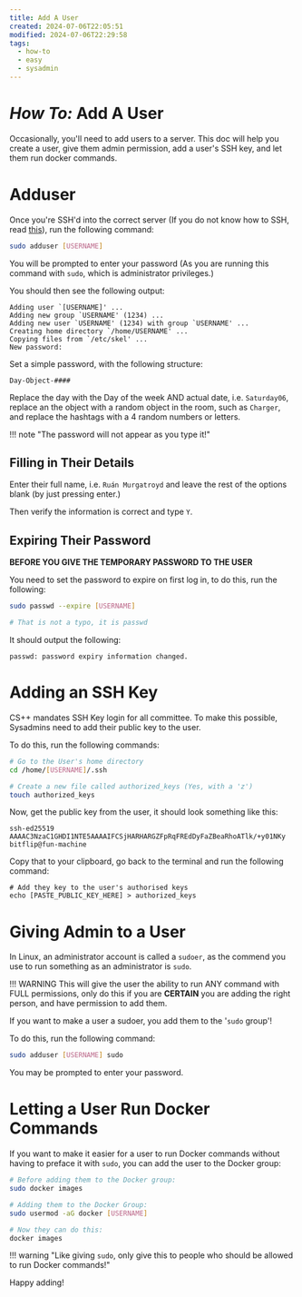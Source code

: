 ```yaml
---
title: Add A User
created: 2024-07-06T22:05:51
modified: 2024-07-06T22:29:58
tags:
  - how-to
  - easy
  - sysadmin
---
```


# *How To:* Add A User

Occasionally, you'll need to add users to a server. This doc will help you create a user, give them admin permission, add a user's SSH key, and let them run docker commands.

# Adduser

Once you're SSH'd into the correct server (If you do not know how to SSH, read [this](./ssh.md)), run the following command:

```bash
sudo adduser [USERNAME]
```

You will be prompted to enter your password (As you are running this command with `sudo`, which is administrator privileges.)

You should then see the following output:

```
Adding user `[USERNAME]' ...
Adding new group `USERNAME' (1234) ...
Adding new user `USERNAME' (1234) with group `USERNAME' ...
Creating home directory `/home/USERNAME' ...
Copying files from `/etc/skel' ...
New password: 
```

Set a simple password, with the following structure:

`Day-Object-####`

Replace the day with the Day of the week AND actual date, i.e. `Saturday06`, replace an the object with a random object in the room, such as `Charger`, and replace the hashtags with a 4 random numbers or letters.

!!! note "The password will not appear as you type it!"

## Filling in Their Details

Enter their full name, i.e. `Ruán Murgatroyd` and leave the rest of the options blank (by just pressing enter.)

Then verify the information is correct and type `Y`.

## Expiring Their Password

**BEFORE YOU GIVE THE TEMPORARY PASSWORD TO THE USER**

You need to set the password to expire on first log in, to do this, run the following:

```bash
sudo passwd --expire [USERNAME]

# That is not a typo, it is passwd
```

It should output the following:

```
passwd: password expiry information changed.
```

# Adding an SSH Key

CS++ mandates SSH Key login for all committee. To make this possible, Sysadmins need to add their public key to the user.

To do this, run the following commands:

```bash
# Go to the User's home directory
cd /home/[USERNAME]/.ssh

# Create a new file called authorized_keys (Yes, with a 'z')
touch authorized_keys
```

Now, get the public key from the user, it should look something like this:

```
ssh-ed25519 AAAAC3NzaC1GHDI1NTE5AAAAIFCSjHARHARGZFpRqFREdDyFaZBeaRhoATlk/+y01NKy bitflip@fun-machine
```

Copy that to your clipboard, go back to the terminal and run the following command:

```
# Add they key to the user's authorised keys
echo [PASTE_PUBLIC_KEY_HERE] > authorized_keys
```

# Giving Admin to a User

In Linux, an administrator account is called a `sudoer`, as the commend you use to run something as an administrator is `sudo`.

!!! WARNING
	This will give the user the ability to run ANY command with FULL permissions, only do this if you are **CERTAIN** you are adding the right person, and have permission to add them.

If you want to make a user a sudoer, you add them to the '`sudo` group'!

To do this, run the following command:

```bash
sudo adduser [USERNAME] sudo
```

You may be prompted to enter your password.

# Letting a User Run Docker Commands
If you want to make it easier for a user to run Docker commands without having to preface it with `sudo`, you can add the user to the Docker group:

```bash
# Before adding them to the Docker group:
sudo docker images

# Adding them to the Docker Group:
sudo usermod -aG docker [USERNAME]

# Now they can do this:
docker images
```

!!! warning "Like giving `sudo`, only give this to people who should be allowed to run Docker commands!"

Happy adding!